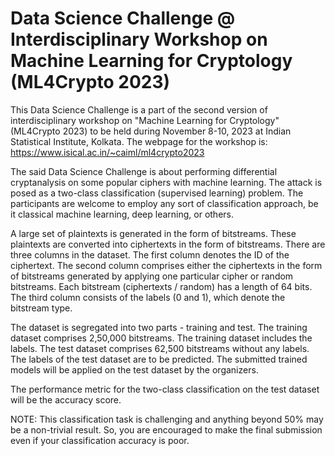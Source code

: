 # Data Science Challenge @ Interdisciplinary Workshop on Machine Learning for Cryptology (ML4Crypto 2023)

This Data Science Challenge is a part of the second version of interdisciplinary workshop on "Machine Learning for Cryptology" (ML4Crypto 2023) to be held during November 8-10, 2023 at Indian Statistical Institute, Kolkata. The webpage for the workshop is: https://www.isical.ac.in/~caiml/ml4crypto2023

The said Data Science Challenge is about performing differential cryptanalysis on some popular ciphers with machine learning. The attack is posed as a two-class classification (supervised learning) problem. The participants are welcome to employ any sort of classification approach, be it classical machine learning, deep learning, or others.

A large set of plaintexts is generated in the form of bitstreams. These plaintexts are converted into ciphertexts in the form of bitstreams. There are three columns in the dataset. The first column denotes the ID of the ciphertext. The second column comprises either the ciphertexts in the form of bitstreams generated by applying one particular cipher or random bitstreams. Each bitstream (ciphertexts / random) has a length of 64 bits. The third column consists of the labels (0 and 1), which denote the bitstream type.

The dataset is segregated into two parts - training and test. The training dataset comprises 2,50,000 bitstreams. The training dataset includes the labels. The test dataset comprises 62,500 bitstreams without any labels. The labels of the test dataset are to be predicted. The submitted trained models will be applied on the test dataset by the organizers.

The performance metric for the two-class classification on the test dataset will be the accuracy score.

NOTE: This classification task is challenging and anything beyond 50% may be a non-trivial result. So, you are encouraged to make the final submission even if your classification accuracy is poor.
